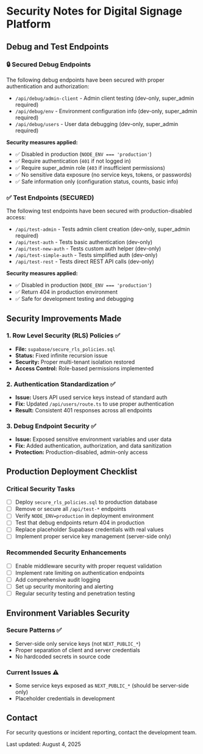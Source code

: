 # Security Notes for Digital Signage Platform

## Debug and Test Endpoints

### 🔒 Secured Debug Endpoints
The following debug endpoints have been secured with proper authentication and authorization:

- `/api/debug/admin-client` - Admin client testing (dev-only, super_admin required)
- `/api/debug/env` - Environment configuration info (dev-only, super_admin required)  
- `/api/debug/users` - User data debugging (dev-only, super_admin required)

**Security measures applied:**
- ✅ Disabled in production (`NODE_ENV === 'production'`)
- ✅ Require authentication (`401` if not logged in)
- ✅ Require super_admin role (`403` if insufficient permissions)
- ✅ No sensitive data exposure (no service keys, tokens, or passwords)
- ✅ Safe information only (configuration status, counts, basic info)

### ✅ Test Endpoints (SECURED)
The following test endpoints have been secured with production-disabled access:

- `/api/test-admin` - Tests admin client creation (dev-only, super_admin required)
- `/api/test-auth` - Tests basic authentication (dev-only)
- `/api/test-new-auth` - Tests custom auth helper (dev-only)
- `/api/test-simple-auth` - Tests simplified auth (dev-only)
- `/api/test-rest` - Tests direct REST API calls (dev-only)

**Security measures applied:**
- ✅ Disabled in production (`NODE_ENV === 'production'`)
- ✅ Return 404 in production environment
- ✅ Safe for development testing and debugging

## Security Improvements Made

### 1. Row Level Security (RLS) Policies ✅
- **File:** `supabase/secure_rls_policies.sql`
- **Status:** Fixed infinite recursion issue
- **Security:** Proper multi-tenant isolation restored
- **Access Control:** Role-based permissions implemented

### 2. Authentication Standardization ✅
- **Issue:** Users API used service keys instead of standard auth
- **Fix:** Updated `/api/users/route.ts` to use proper authentication
- **Result:** Consistent 401 responses across all endpoints

### 3. Debug Endpoint Security ✅
- **Issue:** Exposed sensitive environment variables and user data
- **Fix:** Added authentication, authorization, and data sanitization
- **Protection:** Production-disabled, admin-only access

## Production Deployment Checklist

### Critical Security Tasks
- [ ] Deploy `secure_rls_policies.sql` to production database
- [ ] Remove or secure all `/api/test-*` endpoints
- [ ] Verify `NODE_ENV=production` in deployment environment
- [ ] Test that debug endpoints return 404 in production
- [ ] Replace placeholder Supabase credentials with real values
- [ ] Implement proper service key management (server-side only)

### Recommended Security Enhancements
- [ ] Enable middleware security with proper request validation
- [ ] Implement rate limiting on authentication endpoints
- [ ] Add comprehensive audit logging
- [ ] Set up security monitoring and alerting
- [ ] Regular security testing and penetration testing

## Environment Variables Security

### Secure Patterns ✅
- Server-side only service keys (not `NEXT_PUBLIC_*`)
- Proper separation of client and server credentials
- No hardcoded secrets in source code

### Current Issues ⚠️
- Some service keys exposed as `NEXT_PUBLIC_*` (should be server-side only)
- Placeholder credentials in development

## Contact
For security questions or incident reporting, contact the development team.

Last updated: August 4, 2025